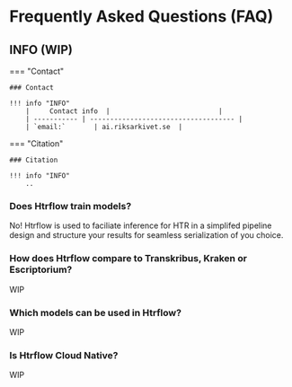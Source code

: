 # Frequently Asked Questions (FAQ)


## INFO (WIP)



=== "Contact"

    ### Contact

    !!! info "INFO"
        |     Contact info  |                           |
        | ----------- | ------------------------------------ |
        | `email:`       | ai.riksarkivet.se  |


=== "Citation"

    ### Citation

    !!! info "INFO"
        ..

### Does Htrflow train models?

No! Htrflow is used to faciliate inference for HTR in a simplifed pipeline design and structure your results for seamless serialization of you choice.

### How does Htrflow compare to Transkribus, Kraken or Escriptorium?
WIP

### Which models can be used in Htrflow?
WIP

### Is Htrflow Cloud Native?
WIP